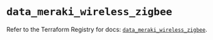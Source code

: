 # `data_meraki_wireless_zigbee`

Refer to the Terraform Registry for docs: [`data_meraki_wireless_zigbee`](https://registry.terraform.io/providers/ciscodevnet/meraki/1.7.1/docs/data-sources/wireless_zigbee).
